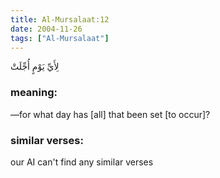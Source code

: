 ```yaml
---
title: Al-Mursalaat:12
date: 2004-11-26
tags: ["Al-Mursalaat"]
---
```

لِأَيِّ يَوْمٍ أُجِّلَتْ
### meaning: 
—for what day has [all] that been set [to occur]?
### similar verses: 

our AI can't find any similar verses




